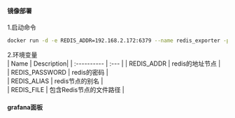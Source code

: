 #### 镜像部署
1.启动命令 
```bash
docker run -d -e REDIS_ADDR=192.168.2.172:6379 --name redis_exporter -p 9121:9121 --restart=always oliver006/redis_exporter:v1.13.1-alpine
```
2.环境变量  
|    Name     | Description|
| :---------- | :--- |
| REDIS_ADDR | redis的地址节点 |  
| REDIS_PASSWORD | redis的密码 |  
| REDIS_ALIAS | redis节点的别名 |  
| REDIS_FILE | 包含Redis节点的文件路径 |  
#### grafana面板
